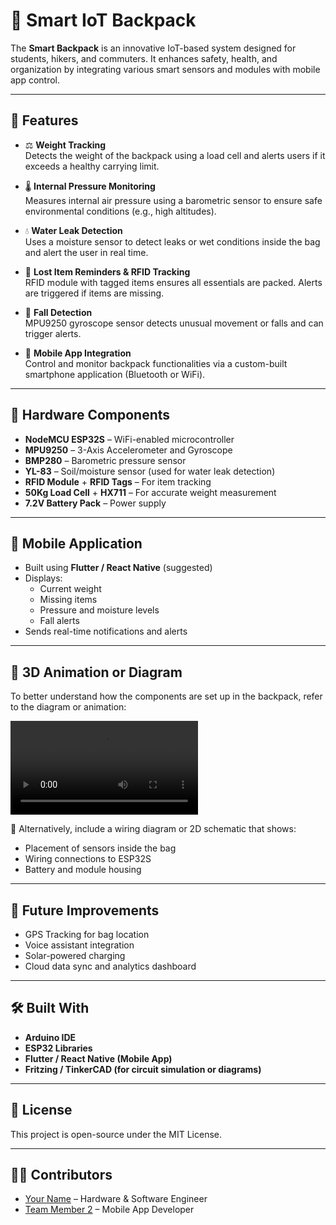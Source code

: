 # 🎒 Smart IoT Backpack

The **Smart Backpack** is an innovative IoT-based system designed for students, hikers, and commuters. It enhances safety, health, and organization by integrating various smart sensors and modules with mobile app control.

---

## 🧠 Features

- ⚖️ **Weight Tracking**  
  Detects the weight of the backpack using a load cell and alerts users if it exceeds a healthy carrying limit.

- 🌡️ **Internal Pressure Monitoring**  
  Measures internal air pressure using a barometric sensor to ensure safe environmental conditions (e.g., high altitudes).

- 💧 **Water Leak Detection**  
  Uses a moisture sensor to detect leaks or wet conditions inside the bag and alert the user in real time.

- 📍 **Lost Item Reminders & RFID Tracking**  
  RFID module with tagged items ensures all essentials are packed. Alerts are triggered if items are missing.

- 🚨 **Fall Detection**  
  MPU9250 gyroscope sensor detects unusual movement or falls and can trigger alerts.

- 📱 **Mobile App Integration**  
  Control and monitor backpack functionalities via a custom-built smartphone application (Bluetooth or WiFi).

---

## 🧩 Hardware Components

- **NodeMCU ESP32S** – WiFi-enabled microcontroller  
- **MPU9250** – 3-Axis Accelerometer and Gyroscope  
- **BMP280** – Barometric pressure sensor  
- **YL-83** – Soil/moisture sensor (used for water leak detection)  
- **RFID Module** + **RFID Tags** – For item tracking  
- **50Kg Load Cell** + **HX711** – For accurate weight measurement  
- **7.2V Battery Pack** – Power supply  

---

## 📱 Mobile Application

- Built using **Flutter / React Native** (suggested)
- Displays:
  - Current weight
  - Missing items
  - Pressure and moisture levels
  - Fall alerts
- Sends real-time notifications and alerts

---

## 🎥 3D Animation or Diagram

To better understand how the components are set up in the backpack, refer to the diagram or animation:

![3D Smart Backpack View](backpack-view.mp4) 

📐 Alternatively, include a wiring diagram or 2D schematic that shows:
- Placement of sensors inside the bag
- Wiring connections to ESP32S
- Battery and module housing

---

## 🚀 Future Improvements

- GPS Tracking for bag location
- Voice assistant integration
- Solar-powered charging
- Cloud data sync and analytics dashboard

---

## 🛠️ Built With

- **Arduino IDE**
- **ESP32 Libraries**
- **Flutter / React Native (Mobile App)**
- **Fritzing / TinkerCAD (for circuit simulation or diagrams)**

---

## 📄 License

This project is open-source under the MIT License.

---

## 👨‍💻 Contributors

- [Your Name](https://github.com/yourusername) – Hardware & Software Engineer
- [Team Member 2](https://github.com/username2) – Mobile App Developer

